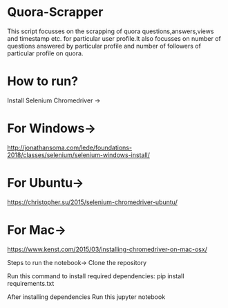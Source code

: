 # Quora-Scrapper

This script focusses on the scrapping of quora questions,answers,views and timestamp etc. for particular user profile.It also focusses on  number of questions answered by particular profile and number of followers of particular profile on quora. 

# How to run?

Install Selenium Chromedriver ->
# For Windows->
http://jonathansoma.com/lede/foundations-2018/classes/selenium/selenium-windows-install/

# For Ubuntu->
https://christopher.su/2015/selenium-chromedriver-ubuntu/

# For Mac->
https://www.kenst.com/2015/03/installing-chromedriver-on-mac-osx/

Steps to run the notebook->
Clone the repository

Run this command to install required dependencies:
    pip install requirements.txt

After installing dependencies
Run this jupyter notebook

